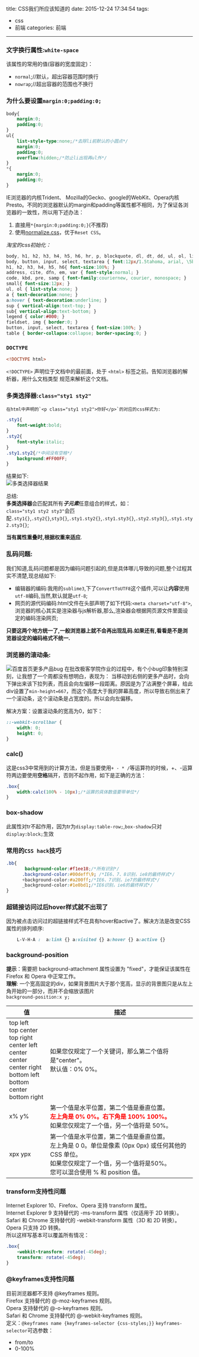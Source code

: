 title: CSS我们所应该知道的
date: 2015-12-24 17:34:54
tags: 
- css
- 前端
categories: 前端
---
### 文字换行属性:`white-space`
该属性的常用的值(容器的宽度固定)：

- `normal`;//默认，超出容器范围时换行
- `nowrap`;//超出容器的范围也不换行

### 为什么要设置`margin:0;padding:0;`
``` css
body{
    margin:0;
    padding:0;
}
ul{
    list-style-type:none;/*去除li前默认的小圆点*/
    margin:0;
    padding:0;
    overflow:hidden;/*防止li出现再ul外*/
}
*{
    margin:0;
    padding:0;
}
```
IE浏览器的内核Trident、 Mozilla的Gecko、google的WebKit、Opera内核Presto。不同的浏览器默认的margin和padding等属性都不相同，为了保证各浏览器的一致性，所以用下述办法：  
1. 直接用`*{margin:0;padding:0;}`(不推荐)
2. 使用[normalize.css](https://github.com/necolas/normalize.css/blob/master/normalize.css)，优于`Reset CSS`。  

*淘宝的css初始化：*
``` css
body, h1, h2, h3, h4, h5, h6, hr, p, blockquote, dl, dt, dd, ul, ol, li, pre, form, fieldset, legend, button, input, textarea, th, td { margin:0; padding:0; }
body, button, input, select, textarea { font:12px/1.5tahoma, arial, \5b8b\4f53; }
h1, h2, h3, h4, h5, h6{ font-size:100%; }
address, cite, dfn, em, var { font-style:normal; }
code, kbd, pre, samp { font-family:couriernew, courier, monospace; }
small{ font-size:12px; }
ul, ol { list-style:none; }
a { text-decoration:none; }
a:hover { text-decoration:underline; }
sup { vertical-align:text-top; }
sub{ vertical-align:text-bottom; }
legend { color:#000; }
fieldset, img { border:0; }
button, input, select, textarea { font-size:100%; }
table { border-collapse:collapse; border-spacing:0; }
```
<!-- more -->

### `DOCTYPE`
``` html
<!DOCTYPE html>
```
`<!DOCTYPE>` 声明位于文档中的最前面，处于 `<html>` 标签之前。告知浏览器的解析器，用什么文档类型 规范来解析这个文档。

### 多类选择器:`class="sty1 sty2"`
    在html中声明的`<p class="sty1 sty2">你好</p>`的对应的css样式为:
``` css
.sty1{
    font-weight:bold;
}
.sty2{
    font-style:italic;
}
.sty1.sty2{/*中间没有空格*/
    background:#FF00FF;
}
```
结果如下:  
![多类选择器结果](http://7xphbb.com1.z0.glb.clouddn.com/css-float-1.png)

总结:  
**多类选择器**会匹配其所有***子元素***任意组合的样式，如：  
`class="sty1 sty2 sty3"`会匹配`.sty1{}`,`.sty2{}`,`sty3{}`,`.sty1.sty2{}`,`.sty1.sty3{}`,`.sty2.sty3{}`,`.sty1.sty2.sty3{}`;  

**当有属性重叠时,根据权重来适应**.

### 乱码问题:
我们知道,乱码问题都是因为编码问题引起的,但是具体哪儿导致的问题,整个过程其实不清楚,现总结如下:  

- 编辑器的编码:我用的`sublime3`,下了`ConvertToUTF8`这个插件,可以让**内容**使用`utf-8`编码,当然,默认就是`utf-8`;
- 网页的源代码编码:html文件在头部声明了如下代码:`<meta charset="utf-8">`,浏览器的核心其实是渲染器与js解析器,那么,渲染器会根据网页源文件里面设定的编码渲染网页;

**只要这两个地方统一了,一般浏览器上就不会再出现乱码.如果还有,看看是不是浏览器设定的编码格式不统一.**

### 浏览器的滚动条:
![百度首页更多产品bug](http://7xphbb.com1.z0.glb.clouddn.com/jike_baidu_product_bug.jpg)  在批改极客学院作业的过程中，有个小bug印象特别深刻，让我想了一个周都没有想明白，表现为：
当移动到右侧的更多产品时，会向下弹出来该下拉列表，而且会向左偏移一段距离。原因是为了沾满整个屏幕，给此div设置了`min-height=667`，而这个高度大于我的屏幕高度，所以导致右侧出来了一个滚动条，这个滚动条是占宽度的。所以会向左偏移。

解决方案：设置滚动条的宽高为0，如下：
``` css
::-webkit-scrollbar {
    width: 0;
    height: 0;
}
```

### calc()
这是css3中常用到的计算方法，但是当要使用`+ - * /`等运算符的时候，+、-运算符两边要使用**空格**隔开，否则不起作用，如下是正确的方法：
``` css
.box{
    width:calc(100% - 10px);/*运算的具体数值要带单位*/
}
```

### box-shadow
此属性对tr不起作用，因为tr为`display:table-row;`,`box-shadow`只对`display:block;`生效

### 常用的`CSS hack`技巧
``` css
.bb{
       background-color:#f1ee18;/*所有识别*/
      .background-color:#00deff\9; /*IE6、7、8识别，ie8的最终样式*/
      +background-color:#a200ff;/*IE6、7识别，ie7的最终样式*/
      _background-color:#1e0bd1;/*IE6识别，ie6的最终样式*/
}
```

### 超链接访问过后hover样式就不出现了   
因为被点击访问过的超链接样式不在具有hover和active了。解决方法是改变CSS属性的排列顺序:
``` css
    L-V-H-A :  a:link {} a:visited {} a:hover {} a:active {}
```

### background-position
**提示**：需要把 background-attachment 属性设置为 "fixed"，才能保证该属性在 Firefox 和 Opera 中正常工作。  
**理解**: 一个宽高固定的div，如果背景图片大于那个宽高，显示的背景图只是从左上角开始的一部分，而并不会缩放该图片  
`background-position:x y;`

|值          |    描述|  
| --------   | -----  | 
| top left<br>top center<br>top right<br>center left<br>center center<br>center right<br>bottom left<br>bottom center<br>bottom right     | 如果您仅规定了一个关键词，那么第二个值将是"center"。<br>默认值：0% 0%。 |  
| x% y%     |  第一个值是水平位置，第二个值是垂直位置。<br><strong style="color:#f00;">左上角是 0% 0%。右下角是 100% 100%。</strong><br>如果您仅规定了一个值，另一个值将是 50%。   | 
| xpx ypx        |    第一个值是水平位置，第二个值是垂直位置。<br>左上角是 0 0。单位是像素 (0px 0px) 或任何其他的 CSS 单位。<br>如果您仅规定了一个值，另一个值将是50%。<br>您可以混合使用 % 和 position 值。    | 

### transform支持性问题
Internet Explorer 10、Firefox、Opera 支持 transform 属性。  
Internet Explorer 9 支持替代的 -ms-transform 属性（仅适用于 2D 转换）。  
Safari 和 Chrome 支持替代的 -webkit-transform 属性（3D 和 2D 转换）。  
Opera 只支持 2D 转换。  
所以这样写基本可以覆盖所有情况：
``` css
.box{
    -webkit-transform: rotate(-45deg);
    transform: rotate(-45deg);
}
```
### @keyframes支持性问题
目前浏览器都不支持 @keyframes 规则。  
Firefox 支持替代的 @-moz-keyframes 规则。  
Opera 支持替代的 @-o-keyframes 规则。  
Safari 和 Chrome 支持替代的 @-webkit-keyframes 规则。  
定义：`@keyframes name {keyframes-selector {css-styles;}}`
`keyframes-selector`可选参数：
* from/to
* 0-100%